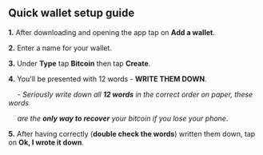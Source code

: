 ## Quick wallet setup guide

**1\.** After downloading and opening the app tap on **Add a wallet**.  
 
**2\.** Enter a name for your wallet.

**3\.** Under **Type** tap **Bitcoin** then tap **Create**.

**4\.** You'll be presented with 12 words - **WRITE THEM DOWN**.

&emsp; - *Seriously write down all **12 words** in the correct order on paper, these words*

&emsp;   *are the **only way to recover** your bitcoin if you lose your phone*.

**5\.** After having correctly (**double check the words**) written them down, tap on **Ok, I wrote it down**.
